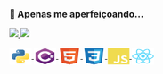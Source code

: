 ### 🌱 Apenas me aperfeiçoando...
<div>
  <a href="https://github.com/Godofcoffe">
  <img height="180em" src="https://github-readme-stats.vercel.app/api?username=Godofcoffe&show_icons=true&theme=gotham&include_all_commits=true&count_private=true"/>
  <img height="180em" src="https://github-readme-stats.vercel.app/api/top-langs/?username=Godofcoffe&layout=compact&langs_count=6&theme=gotham"/>
</div>

<div style="display: inline_block"><br>
  <img align="center" alt="Kev-Python" height="30" width="40" src="https://raw.githubusercontent.com/devicons/devicon/master/icons/python/python-original.svg">
  <img align="center" alt="Kev-Csharp" height="30" width="40" src="https://raw.githubusercontent.com/devicons/devicon/master/icons/csharp/csharp-original.svg">
  <img align="center" alt="Kev-HTML" height="30" width="40" src="https://raw.githubusercontent.com/devicons/devicon/master/icons/html5/html5-original.svg">
  <img align="center" alt="Kev-CSS" height="30" width="40" src="https://raw.githubusercontent.com/devicons/devicon/master/icons/css3/css3-original.svg">
  <img align="center" alt="Kev-Js" height="30" width="40" src="https://raw.githubusercontent.com/devicons/devicon/master/icons/javascript/javascript-plain.svg">
  <img align="center" alt="Kev-React" height="30" width="40" src="https://raw.githubusercontent.com/devicons/devicon/master/icons/react/react-original.svg">
</div>
